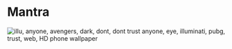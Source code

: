 # Mantra

<img itemprop="contentUrl" alt="illu, anyone, avengers, dark, dont, dont trust anyone, eye, illuminati, pubg, trust, web, HD phone wallpaper" title="illu, anyone, avengers, dark, dont, dont trust anyone, eye, illuminati, pubg, trust, web, HD phone wallpaper" src="https://w0.peakpx.com/wallpaper/135/637/HD-wallpaper-illu-anyone-avengers-dark-dont-dont-trust-anyone-eye-illuminati-pubg-trust-web.jpg">
